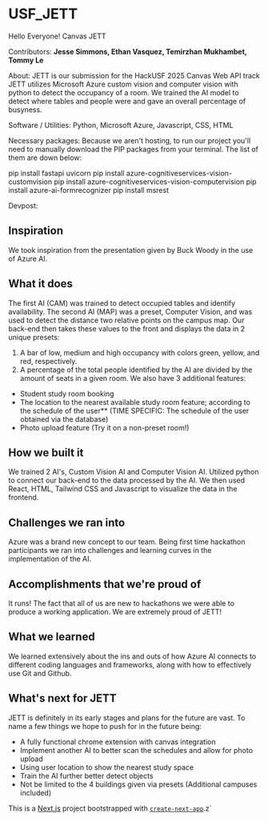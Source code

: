 # USF_JETT
Hello Everyone!
Canvas JETT

Contributors: **Jesse Simmons, Ethan Vasquez, Temirzhan Mukhambet, Tommy Le**

About:
JETT is our submission for the HackUSF 2025 Canvas Web API track
JETT utilizes Microsoft Azure custom vision and computer vision with python to detect the occupancy of a room.
We trained the AI model to detect where tables and people were and gave an overall percentage of busyness.


Software / Utilities:
Python, Microsoft Azure, Javascript, CSS, HTML

Necessary packages:
Because we aren't hosting, to run our project you'll need to manually download the PIP packages from your terminal. The list of them are down below:

pip install fastapi uvicorn
pip install azure-cognitiveservices-vision-customvision
pip install azure-cognitiveservices-vision-computervision
pip install azure-ai-formrecognizer
pip install msrest

Devpost:
## Inspiration
We took inspiration from the presentation given by Buck Woody in the use of Azure AI.

## What it does
The first AI (CAM) was trained to detect occupied tables and identify availability.
The second AI (MAP) was a preset, Computer Vision, and was used to detect the distance two relative points on the campus map.
Our back-end then takes these values to the front and displays the data in 2 unique presets:
1. A bar of low, medium and high occupancy with colors green, yellow, and red, respectively.
2. A percentage of the total people identified by the AI are divided by the amount of seats in a given room.
We also have 3 additional features:
- Student study room booking
- The location to the nearest available study room feature; according to the schedule of the user**
(TIME SPECIFIC: The schedule of the user obtained via the database)
- Photo upload feature (Try it on a non-preset room!)

## How we built it
We trained 2 AI's, Custom Vision AI and Computer Vision AI. Utilized python to connect our back-end to the data processed by the AI. We then used React, HTML, Tailwind CSS and Javascript to visualize the data in the frontend.

## Challenges we ran into
Azure was a brand new concept to our team. Being first time hackathon participants we ran into challenges and learning curves in the implementation of the AI.
## Accomplishments that we're proud of
It runs! The fact that all of us are new to hackathons we were able to produce a working application. We are extremely proud of JETT!
## What we learned
We learned extensively about the ins and outs of how Azure AI connects to different coding languages and frameworks, along with how to effectively use Git and Github.
## What's next for JETT
JETT is definitely in its early stages and plans for the future are vast. To name a few things we hope to push for in the future being:
- A fully functional chrome extension with canvas integration
- Implement another AI to better scan the schedules and allow for photo upload
- Using user location to show the nearest study space
- Train the AI further better detect objects
- Not be limited to the 4 buildings given via presets (Additional campuses included)

This is a [Next.js](https://nextjs.org) project bootstrapped with [`create-next-app`](https://github.com/vercel/next.js/tree/canary/packages/create-next-app).z`